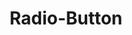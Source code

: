 ---
layout: redirect.njk
tags: 
    - lyne_fr
    - lyne_components_fr
    - page
key: radio-button-folder-lyne_fr
title: Radio-Button
parent: components-lyne_fr
keywords: radiobutton, radio, radio-button, radio-button-group, group
order: 320
redirect: radio-button/
---